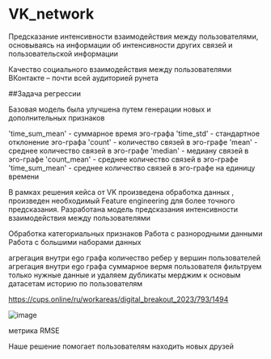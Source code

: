 # VK_network
Предсказание интенсивности взаимодействия между пользователями, основываясь на информации об интенсивности других связей и пользовательской информации

Качество социального взаимодействия между пользователями ВКонтакте – почти всей аудиторией рунета

##Задача регрессии

Базовая модель была улучшена путем генерации новых и дополнительных признаков

'time_sum_mean' - суммарное время эго-графа
'time_std' - стандартное отклонение эго-графа
'count' - количество связей в эго-графе
'mean' - среднее количество связей в эго-графе
'median' - медиану связей в эго-графе
'count_mean' - среднее количество связей в эго-графе
'time_sum_mean' - среднее количество связей в эго-графе на единицу времени


В рамках решения кейса от VK произведена обработка данных , произведен необходимый Feature engineering для более точного предсказания. Разработана модель предсказания интенсивности взаимодействия между пользователями

Обработка категориальных признаков
Работа с разнородными данными
Работа с большими наборами данных

агрегация внутри ego графа количество ребер у вершин пользователей
агрегация внутри ego графа  суммарное вермя пользователя
фильтруем только нужные данные и удаляем дубликаты
мерджим к основым датасетам историю по пользователям


https://cups.online/ru/workareas/digital_breakout_2023/793/1494

![image](https://github.com/blinov-89/VK_network/assets/61515881/3856106c-7c1c-491c-b05e-1f0b7aa4c446)


метрика RMSE

Наше решение помогает пользователям находить новых друзей

